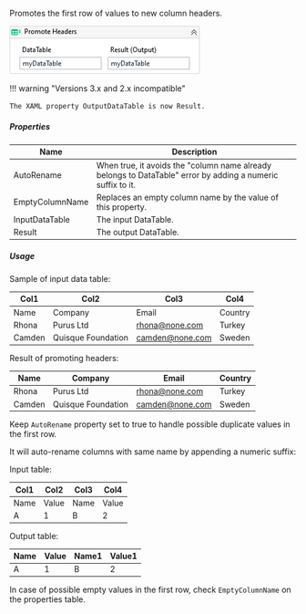 Promotes the first row of values to new column headers.

![](../img/activities/PromoteHeaders.png)

!!! warning "Versions 3.x and 2.x incompatible"

    The XAML property OutputDataTable is now Result.

##### Properties

|Name           |Description                                                                                                |
|---------------|-----------------------------------------------------------------------------------------------------------|
|AutoRename     |When true, it avoids the "column name already belongs to DataTable" error by adding a numeric suffix to it.|
|EmptyColumnName|Replaces an empty column name by the value of this property.                                               |
|InputDataTable |The input DataTable.                                                                                       |
|Result         |The output DataTable.                                                                                      |


##### Usage

Sample of input data table:

|  Col1  |        Col2        |      Col3       |  Col4   |
| ------ | ------------------ | --------------- | ------- |
| Name   | Company            | Email           | Country |
| Rhona  | Purus Ltd          | rhona@none.com  | Turkey  |
| Camden | Quisque Foundation | camden@none.com | Sweden  |

Result of promoting headers:

| Name   | Company            | Email           | Country |
| ------ | ------------------ | --------------- | ------- |
| Rhona  | Purus Ltd          | rhona@none.com  | Turkey  |
| Camden | Quisque Foundation | camden@none.com | Sweden  |

Keep `AutoRename` property set to true to handle possible duplicate values in the first row.

It will auto-rename columns with same name by appending a numeric suffix:

Input table:

| Col1 | Col2  |             Col3              |              Col4              |
| ---- | ----- | ----------------------------- | ------------------------------ |
| Name | Value | <span class="red">Name</span> | <span class="red">Value</span> |
| A    | 1     | B                             | 2                              |

Output table:

| Name | Value | <span class="green">Name1</span> | <span class="green">Value1</span> |
| ---- | ----- | -------------------------------- | --------------------------------- |
| A    | 1     | B                                | 2                                 |

In case of possible empty values in the first row, check `EmptyColumnName` on the properties table.
